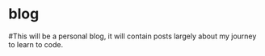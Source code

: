 # blog

#This will be a personal blog, it will contain posts largely about my journey to learn to code.
